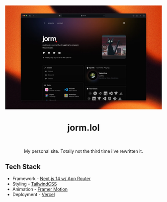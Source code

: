 <p align="center">
  <img alt="" src="public/images/mockup.webp"/>
</p>

<h1 align="center">
  jorm.lol
</h1>

<p align="center">
  <img alt="" src="https://img.shields.io/badge/Next.js-000000.svg?style=for-the-badge&logo=Next.js&labelColor=000">
  <img alt="" src="https://img.shields.io/github/languages/top/jormy/website?style=for-the-badge&labelColor=000">
  <img alt="" src="https://img.shields.io/github/last-commit/jormy/website?style=for-the-badge&labelColor=000">
</p>

<p align="center">
My personal site. Totally not the third time i've rewritten it.
</p>

## Tech Stack

- Framework - [Next.js 14 w/ App Router](https://nextjs.org/)
- Styling - [TailwindCSS](https://tailwindcss.com/)
- Animation - [Framer Motion](https://framer.com/motion/)
- Deployment - [Vercel](https://vercel.com/)
